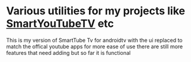 # Various utilities for my projects like [SmartYouTubeTV](https://github.com/yuliskov/SmartYouTubeTV) etc

This is my version of SmartTube Tv for androidtv with the ui replaced to match the offical youtube apps for more ease of use there are still more features that need adding but so far it is functional
